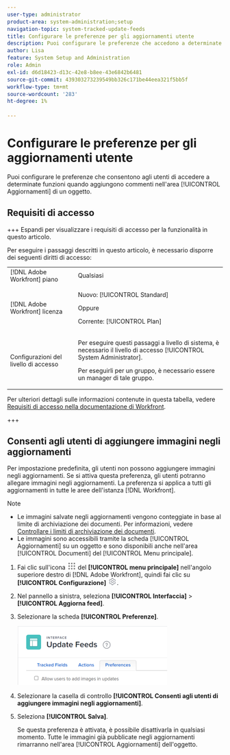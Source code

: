```yaml
---
user-type: administrator
product-area: system-administration;setup
navigation-topic: system-tracked-update-feeds
title: Configurare le preferenze per gli aggiornamenti utente
description: Puoi configurare le preferenze che accedono a determinate funzioni quando gli utenti aggiungono commenti nell'area [!UICONTROL Aggiornamenti] di un oggetto.
author: Lisa
feature: System Setup and Administration
role: Admin
exl-id: d6d18423-d13c-42e8-b8ee-43e6842b6481
source-git-commit: 439303273239549bb326c171be44eea321f5bb5f
workflow-type: tm+mt
source-wordcount: '283'
ht-degree: 1%

---
```


# Configurare le preferenze per gli aggiornamenti utente

Puoi configurare le preferenze che consentono agli utenti di accedere a determinate funzioni quando aggiungono commenti nell&#39;area [!UICONTROL Aggiornamenti] di un oggetto.

## Requisiti di accesso

+++ Espandi per visualizzare i requisiti di accesso per la funzionalità in questo articolo.

Per eseguire i passaggi descritti in questo articolo, è necessario disporre dei seguenti diritti di accesso:

<table style="table-layout:auto"> 
 <col> 
 <col> 
 <tbody> 
  <tr> 
   <td role="rowheader">[!DNL Adobe Workfront] piano</td> 
   <td>Qualsiasi</td> 
  </tr> 
  <tr> 
   <td role="rowheader">[!DNL Adobe Workfront] licenza</td> 
   <td><p>Nuovo: [!UICONTROL Standard]</p>
   Oppure
   <p>Corrente: [!UICONTROL Plan]</p>
   </td> 
  </tr>  
  <tr> 
   <td role="rowheader">Configurazioni del livello di accesso</td> 
   <td><p>Per eseguire questi passaggi a livello di sistema, è necessario il livello di accesso [!UICONTROL System Administrator].</p><p>Per eseguirli per un gruppo, è necessario essere un manager di tale gruppo.</p></td>
  </tr> 
 </tbody> 
</table>

Per ulteriori dettagli sulle informazioni contenute in questa tabella, vedere [Requisiti di accesso nella documentazione di Workfront](/help/quicksilver/administration-and-setup/add-users/access-levels-and-object-permissions/access-level-requirements-in-documentation.md).

+++

## Consenti agli utenti di aggiungere immagini negli aggiornamenti

Per impostazione predefinita, gli utenti non possono aggiungere immagini negli aggiornamenti. Se si attiva questa preferenza, gli utenti potranno allegare immagini negli aggiornamenti. La preferenza si applica a tutti gli aggiornamenti in tutte le aree dell&#39;istanza [!DNL Workfront].

>[!NOTE]
>
>* Le immagini salvate negli aggiornamenti vengono conteggiate in base al limite di archiviazione dei documenti. Per informazioni, vedere [Controllare i limiti di archiviazione dei documenti](../../../documents/managing-documents/check-document-storage.md).
>* Le immagini sono accessibili tramite la scheda [!UICONTROL Aggiornamenti] su un oggetto e sono disponibili anche nell&#39;area [!UICONTROL Documenti] del [!UICONTROL Menu principale].
>

1. Fai clic sull&#39;icona ![](assets/main-menu-icon.png) del **[!UICONTROL menu principale]** nell&#39;angolo superiore destro di [!DNL Adobe Workfront], quindi fai clic su **[!UICONTROL Configurazione]** ![](assets/gear-icon-settings.png).
1. Nel pannello a sinistra, seleziona **[!UICONTROL Interfaccia]** > **[!UICONTROL Aggiorna feed]**.
1. Selezionare la scheda **[!UICONTROL Preferenze]**.

   ![Preferenze utente per feed di aggiornamento](assets/updatefeeds-preferences-350x137.png)

1. Selezionare la casella di controllo **[!UICONTROL Consenti agli utenti di aggiungere immagini negli aggiornamenti]**.
1. Seleziona **[!UICONTROL Salva]**.

   Se questa preferenza è attivata, è possibile disattivarla in qualsiasi momento. Tutte le immagini già pubblicate negli aggiornamenti rimarranno nell&#39;area [!UICONTROL Aggiornamenti] dell&#39;oggetto.
